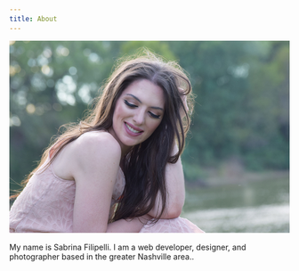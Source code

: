 ```yaml
---
title: About
---
```


![Self](./sabrina_gear.jpg)

My name is Sabrina Filipelli. I am a web developer, designer, and photographer based in the greater Nashville area..
